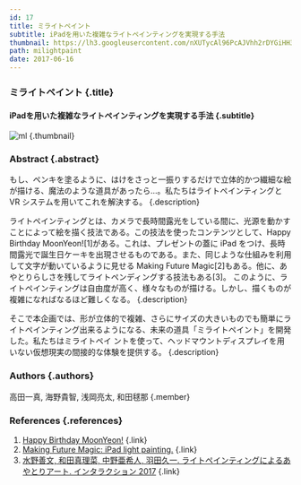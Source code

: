 ```yaml
---
id: 17
title: ミライトペイント
subtitle: iPadを用いた複雑なライトペインティングを実現する手法
thumbnail: https://lh3.googleusercontent.com/nXUTycAl96PcAJVhh2rDYGiHH3EZbupe2iVJyjL7PTwqZS4eJWFkBRzGbT2Jo39QBcAjv7V0-3VjnUQXK-QaLYc50aVUWoiUOZMOnKKgJ5mNHbASIE4CFXXOJsMBsXI_WLayG-muDkk1NQcm8DGJpgCEnHGpsf_OuKUH_frfpZP9F_rX_8xp8gCg3lhtjPfojS-IMBzpn0_bD0Hji-IJQA9h3MmmkjJ4tto8x9QdmOmdfnL3_iO8vzY8YOlw4JJRaXflrFENC0l2le7vK89aSA0P3ixkvFlKVvVBTFGQQ4KyDJfrj8P19JlAd-Qlf4hxhaViokZSxNDSdAWbnud_reOEQ2_Q2C3wfjRxDXfayseuS_NITo2NibGiTCWScXWg4ryKvkx-Wca3poKfgl-wJ5rorXvOOKCSTcdgLlOwk5tW04rRak2ivr8CSwscuHO4sdctsupTJflXwUe2BcXr-XHa0tYKndO-QLZGjYxe3jUiVy2MIKiATc1s9JKOC8izJ00mjzaEL8pYZwIU1TOtPq8l3b24MttypSvenIgC6rlcxkFxTQyemGNu-fHok8LHQmSO0gB7d-Zk0MuU6ZXqIaH0PW5YeLD22Ri7vrvG=w710-h574-rw
path: milightpaint
date: 2017-06-16
---
```


### ミライトペイント {.title}

#### iPadを用いた複雑なライトペインティングを実現する手法 {.subtitle}

![ml](https://lh3.googleusercontent.com/tzjAN-orfk9K4QzBUb9TA0QqEgDDiKVUJC5pvszzRlLpCK0gO8Pm7EOIaf__n1Et5pty74FwAsrF-WpBmu9F-3JeodEssUIbHEpaaCeyu-CH9j4cJ_XT_iF91aSfDwmd8RNoXf6nC-jkSTWYJCXONSW9PqA8dh-7cYB8DS6fJf2dzECbjPV__LlpNZdxoAxZqx_ezx-U-GPf578S_18I-SembqE_057x6MuZq0mCaDAjNqFqD3Z9Sy9GbgRavaGHXaHqst67VrU4Vw_Domhkqx3LNF6IfLxyVh_b7Ey1COSk-kyZ6pMHDW37PNyyChNpcpYZsLFbxGyDbcLBcx3KE7NvKN3uceNP3JCjBpFRs0nb0cIgqYuwcq8ZPLVvJBZBNzYCTudv4kCwU8ywUUUYlSghecXRmyMZO09LdIYLj1-CpQDognZgsTgmijfIsEgiqiVnDFmTc93VLqdQk7sZanE5Xcny_omBn8yb9748Nsg4dZrtG_1gGvV0DVAVDArRZouZp4bOVPValVKkVlIOumeqisXtj8wNh2sB_C2dZ7BLgm9OZyQuOCitZEwdzUjKxVeGpBa_VOXnJxWrGwOZWWO_yEPdTOU2fGWfvPHM=w1418-h526-rw "ml") {.thumbnail}

### Abstract  {.abstract}

もし、ペンキを塗るように、はけをさっと一振りするだけで立体的かつ繊細な絵が描ける、魔法のような道具があったら...。私たちはライトペインティングと VR システムを用いてこれを解決する。 {.description}

ライトペインティングとは、カメラで長時間露光をしている間に、光源を動かすことによって絵を描く技法である。この技法を使ったコンテンツとして、Happy Birthday MoonYeon![1]がある。これは、プレゼントの蓋に iPad をつけ、長時間露光で誕生日ケーキを出現させるものである。また、同じような仕組みを利用して文字が動いているように見せる Making Future Magic[2]もある。他に、あやとりらしさを残してライトペンディングする技法もある[3]。 このように、ライトペインティングは自由度が高く、様々なものが描ける。しかし、描くものが複雑になればなるほど難しくなる。 {.description}

そこで本企画では、形が立体的で複雑、さらにサイズの大きいものでも簡単にライトペインティング出来るようになる、未来の道具「ミライトペイント」を開発した。私たちはミライトペイ ントを使って、ヘッドマウントディスプレイを用いない仮想現実の間接的な体験を提供する。 {.description}

### Authors {.authors}

高田一真, 海野貴智, 浅岡亮太, 和田毬那 {.member}

### References {.references}

1. [Happy Birthday MoonYeon!](https://vimeo.com/84013393) {.link}
2. [Making Future Magic: iPad light painting.](https://vimeo.com/14958082) {.link}
3. [水野善文, 和田真理菜, 中野亜希人, 羽田久一. ライトペインティングによるあやとりアート. インタラクション 2017](http://www.interaction-ipsj.org/proceedings/2017/data/pdf/2-506-25.pdf) {.link}
